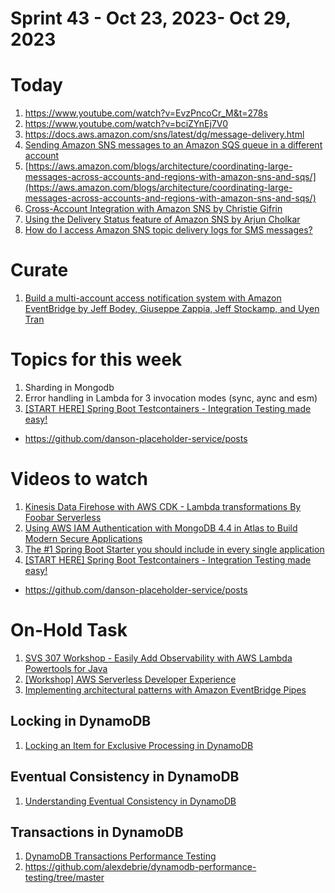 <h1>Sprint 43 - Oct 23, 2023- Oct 29, 2023</h1>

# Today
1. https://www.youtube.com/watch?v=EvzPncoCr_M&t=278s
1. https://www.youtube.com/watch?v=bciZYnEj7V0
1. https://docs.aws.amazon.com/sns/latest/dg/message-delivery.html
1. [Sending Amazon SNS messages to an Amazon SQS queue in a different account](https://docs.aws.amazon.com/sns/latest/dg/sns-send-message-to-sqs-cross-account.html)
1. [https://aws.amazon.com/blogs/architecture/coordinating-large-messages-across-accounts-and-regions-with-amazon-sns-and-sqs/](https://aws.amazon.com/blogs/architecture/coordinating-large-messages-across-accounts-and-regions-with-amazon-sns-and-sqs/)
1. [Cross-Account Integration with Amazon SNS by Christie Gifrin](https://aws.amazon.com/blogs/compute/cross-account-integration-with-amazon-sns/)
1. [Using the Delivery Status feature of Amazon SNS by Arjun Cholkar](https://aws.amazon.com/blogs/mobile/using-the-delivery-status-feature-of-amazon-sns/)
1. [How do I access Amazon SNS topic delivery logs for SMS messages?](https://repost.aws/knowledge-center/monitor-sns-texts-cloudwatch)

# Curate
1. [Build a multi-account access notification system with Amazon EventBridge by Jeff Bodey, Giuseppe Zappia, Jeff Stockamp, and Uyen Tran ](https://aws.amazon.com/blogs/mt/build-a-multi-account-access-notification-system-with-amazon-eventbridge/)

# Topics for this week

1. Sharding in Mongodb
1. Error handling in Lambda for 3 invocation modes (sync, aync and esm)
1. [[START HERE] Spring Boot Testcontainers - Integration Testing made easy!](https://www.youtube.com/watch?v=erp-7MCK5BU)
- https://github.com/danson-placeholder-service/posts

# Videos to watch

1. [Kinesis Data Firehose with AWS CDK - Lambda transformations By Foobar Serverless](https://www.youtube.com/watch?v=CNe_zUQs3Lo)
1. [Using AWS IAM Authentication with MongoDB 4.4 in Atlas to Build Modern Secure Applications](https://www.youtube.com/watch?v=99iV9lCctrU)
1. [The #1 Spring Boot Starter you should include in every single application](https://www.youtube.com/watch?v=4OVe0MWgZ4k)
1. [[START HERE] Spring Boot Testcontainers - Integration Testing made easy!](https://www.youtube.com/watch?v=erp-7MCK5BU)
- https://github.com/danson-placeholder-service/posts

# On-Hold Task

1. [SVS 307 Workshop - Easily Add Observability with AWS Lambda Powertools for Java](https://catalog.us-east-1.prod.workshops.aws/workshops/a7011c82-e4af-4a52-80fa-fcd61f1dacd9/en-US)
1. [[Workshop] AWS Serverless Developer Experience](https://catalog.workshops.aws/serverless-developer-experience/en-US)
1. [Implementing architectural patterns with Amazon EventBridge Pipes](https://github.com/aws-samples/amazon-eventbridge-pipes-architectural-patterns)

## Locking in DynamoDB

1. [Locking an Item for Exclusive Processing in DynamoDB](https://medium.com/@arsenyyankovski/locking-an-item-for-exclusive-processing-in-dynamodb-be43779a12cc)

## Eventual Consistency in DynamoDB
1. [Understanding Eventual Consistency in DynamoDB](https://www.alexdebrie.com/posts/dynamodb-eventual-consistency/#dealing-with-the-effects-of-eventual-consistency)

## Transactions in DynamoDB

1. [DynamoDB Transactions Performance Testing](https://www.alexdebrie.com/posts/dynamodb-transactions-performance/)
1. https://github.com/alexdebrie/dynamodb-performance-testing/tree/master